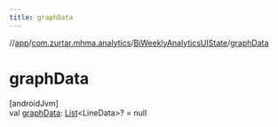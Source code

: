 ```yaml
---
title: graphData
---
```

//[app](../../../index.html)/[com.zurtar.mhma.analytics](../index.html)/[BiWeeklyAnalyticsUIState](index.html)/[graphData](graph-data.html)



# graphData



[androidJvm]\
val [graphData](graph-data.html): [List](https://kotlinlang.org/api/core/kotlin-stdlib/kotlin.collections/-list/index.html)&lt;LineData&gt;? = null



